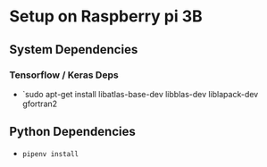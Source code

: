 # Setup on Raspberry pi 3B

## System Dependencies

### Tensorflow / Keras Deps
- `sudo apt-get install libatlas-base-dev libblas-dev liblapack-dev gfortran2

## Python Dependencies
- `pipenv install`
